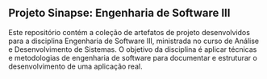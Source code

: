 ## Projeto Sinapse: Engenharia de Software III
Este repositório contém a coleção de artefatos de projeto desenvolvidos para a disciplina Engenharia de Software III, ministrada no curso de Análise e Desenvolvimento de Sistemas. O objetivo da disciplina é aplicar técnicas e metodologias de engenharia de software para documentar e estruturar o desenvolvimento de uma aplicação real.
